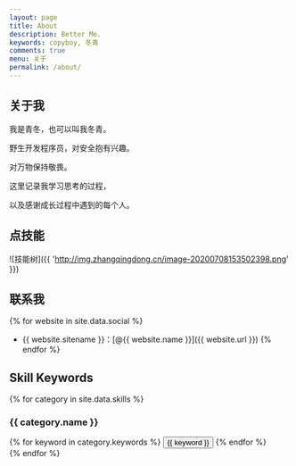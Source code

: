 ```yaml
---
layout: page
title: About
description: Better Me.
keywords: copyboy, 冬青
comments: true
menu: 关于
permalink: /about/
---
```




## 关于我

我是青冬，也可以叫我冬青。

野生开发程序员，对安全抱有兴趣。

对万物保持敬畏。

这里记录我学习思考的过程，

以及感谢成长过程中遇到的每个人。



## 点技能

![技能树]({{ 'http://img.zhangqingdong.cn/image-20200708153502398.png' }})



## 联系我

{% for website in site.data.social %}
* {{ website.sitename }}：[@{{ website.name }}]({{ website.url }})
{% endfor %}

## Skill Keywords

{% for category in site.data.skills %}
### {{ category.name }}
<div class="btn-inline">
{% for keyword in category.keywords %}
<button class="btn btn-outline" type="button">{{ keyword }}</button>
{% endfor %}
</div>
{% endfor %}
